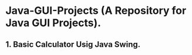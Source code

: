 # Java-GUI-Projects (A Repository for Java GUI Projects).
<h2>1. Basic Calculator Usig Java Swing. </h2>
